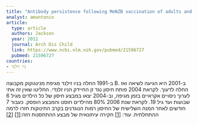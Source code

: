 ```yaml
---
title: "Antibody persistence following MeNZB vaccination of adults and children and response to a fourth dose in toddlers"
analyst: amantonio
article:
  type: article
  authors: Jackson
  year: 2011
  journal: Arch Dis Child
  link: https://www.ncbi.nlm.nih.gov/pubmed/21596727
  pubmed: 21596727
countries:
- ניו זילנד
---
```


ב-1991 החלה בניו זילנד מגיפת מנינגוקוק מקבוצה B. ב-2001 היא הגיעה לשיאה ואז החלה לדעוך.
לקראת 2004 פותח חיסון נגד זן החיידק הניו זלנדי. החליטו שאין זה אתי לערוך ניסויים אקראיים בזמן מגיפה, וב-2004 יצאו במבצע חיסון של כל הילדים מגיל 6 שבועות ועד גיל 19. לקראת שנת 2006 80% מהילדים חוסנו והמבצע הופסק. כעבור 7 חודשים לאחר המנה השלישית של החיסון רמות הנוגדנים בקרב התינוקות חזרו לרמה ההתחלתית. עוד: [[1]](http://www.nzherald.co.nz/nz/news/article.cfm?c_id=1&objectid=10522985)
חקירה עיתונאית של מבצע ההתחסנות הזה:[[1]](http://www.scoop.co.nz/stories/HL0502/S00064.htm) [[2]](http://www.scoop.co.nz/stories/HL0505/S00352.htm)

